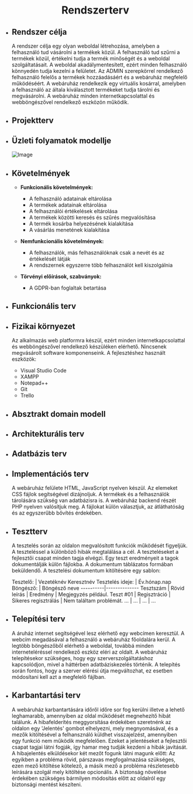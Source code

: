 <center><h1>Rendszerterv</h1></center>

* <h2>Rendszer célja</h2>

    A rendszer célja egy olyan weboldal létrehozása, amelyben a felhasználó tud vásárolni a termékek közül. A felhasználó tud szűrni a termékek közül, értékelni tudja a termék minőségét és a weboldal szolgáltatásait. A weboldal akadálymentesített, ezért minden felhasználó könnyedén tudja kezelni a felületet. Az ADMIN szerepkörrel rendelkező felhasználó felelős a termékek hozzáadásáért és a webáruház megfelelő működéséért. A webáruház rendelkezik egy virtuális kosárral, amelyben a felhasználó az általa kiválasztott termékeket tudja tárolni és megvásárolni. A webáruház minden internetkapcsolattal és webböngészővel rendelkező eszközön működik. 

* <h2>Projektterv</h2>

* <h2>Üzleti folyamatok modellje</h2>

    ![Image](https://github.com/unicsbalint/AFP_2nd_project/blob/master/Pictures/Igenyelt_uzleti_folyamat_modell.png)

* <h2>Követelmények</h2>

    * **Funkcionális követelmények:**

        - A felhasználó adatainak eltárolása
        - A termékek adatainak eltárolása
        - A felhasználói értékelések eltárolása
        - A termékek közötti keresés és szűrés megvalósítása
        - A termék kosárba helyezésének kialakítása
        - A vásárlás menetének kialakítása
    
    * **Nemfunkcionális követelmények:**

        - A felhasználók, más felhasználóknak csak a nevét és az értékelését látják
        - A rendszernek egyszerre több felhasználót kell kiszolgálnia
    
    * **Törvényi előírások, szabványok:**

        - A GDPR-ban foglaltak betartása

* <h2>Funkcionális terv</h2>

* <h2>Fizikai környezet</h2>

    Az alkalmazás web platformra készül, ezért minden internetkapcsolattal és webböngészővel rendelkező készüléken elérhető. Nincsenek megvásárolt software komponenseink. A fejlesztéshez használt eszközök:
    - Visual Studio Code
    - XAMPP
    - Notepad++
    - Git
    - Trello

* <h2>Absztrakt domain modell</h2>

* <h2>Architekturális terv</h2>

* <h2>Adatbázis terv</h2>

* <h2>Implementációs terv</h2>

    A webáruház felülete HTML, JavaScript nyelven készül. Az elemeket CSS fájlok segítségével dizájnoljuk. A termékek
    és a felhasználók tárolására szükség van adatbázisra is. A webáruház backend részét PHP nyelven valósítjuk meg. A fájlokat külön választjuk, az átláthatóság és az egyszerűbb bővítés érdekében.

* <h2>Tesztterv</h2>

    A tesztelés során az oldalon megvalósított funkciók működését figyeljük. A teszteléssel a különböző hibák megtalálása a cél.
    A teszteléseket a fejlesztői csapat minden tagja elvégzi. Egy teszt eredményeit a tagok dokumentálják külön fájlokba.
    A dokumentum táblázatos formában beküldendő.
    A tesztelési dokumentum kitöltésére egy sablon:

    Tesztelő: | Vezetéknév Keresztnév
    Tesztelés ideje: | Év.hónap.nap
    Böngésző: | Böngésző neve
    ----------|--------------
    Tesztszám | Rövid leírás | Eredmény | Megjegyzés
    például. Teszt #01 | Regisztráció | Sikeres regisztrálás | Nem találtam problémát.
    ... | ... | ... | ...


* <h2>Telepítési terv</h2>

    A áruház internet segítségével lesz elérhető egy webcímen keresztül. A webcím megadásával a felhasználó a webáruház főoldalára kerül.
    A legtöbb böngészőből elérhető a weboldal, továbbá minden interneteléréssel rendelkező eszköz eléri az oldalt.
    A webáruház telepítésekor szükséges, hogy egy szerverszolgáltatáshoz kapcsolódjon, mivel a háttérben adatbáziskezelés történik.
    A telepítés során fontos, hogy a szerver elérési útja megváltozhat, ez esetben módosítani kell azt a megfelelő fájlban. 

* <h2>Karbantartási terv</h2>

    A webáruház karbantartására időről időre sor fog kerülni illetve a lehető leghamarabb, amennyiben az oldal működését megnehezítő hibát
    találunk. A hibafelderítés meggyorsítása érdekében szeretnénk az oldalon egy 'Jelentés' gombot elhelyezni, mely megnyomásával, és a mezők kitöltésével a felhansználó küldhet visszajelzést, amennyiben egy funkció nem működik megfelelően.
    Ezeket a jelentéseket a fejlesztői csapat tagjai látni fogják, így hamar meg tudják kezdeni a hibák javítását.
    A hibajelentés elküldésekor két mezőt fogunk látni magunk előtt: Az egyikben a probléma rövid, párszavas megfogalmazása szükséges, ezen mező
    kitöltése kötelező, a másik mező a probléma részletesebb leírására szolgál mely kitöltése opcionális.
    A biztonság növelése érdekében szükséges bármilyen módosítás előtt az oldalról egy biztonsági mentést készíteni.